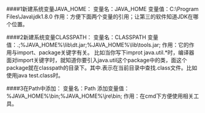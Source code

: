 ####1新建系统变量JAVA_HOME：
变量名：JAVA_HOME
变量值：C:\Program Files\Java\jdk1.8.0
作用：方便下面两个变量的引用；让第三的软件知道JDK在哪个位置。

####2新建系统变量CLASSPATH：
变量名：CLASSPATH
变量值：.;%JAVA_HOME%\lib\dt.jar;%JAVA_HOME%\lib\tools.jar;
作用：它的作用与import、package关键字有关。
比如当你写下improt java.util.*时，编译器面对import关键字时，就知道你要引入java.util这个package中的类，面这个package就在classpath的目录下。其中.表示在当前目录中查找.class文件。比如使用java test.class时。

####3在Path中添加：
变量名：Path
添加变量值：%JAVA_HOME%\bin;%JAVA_HOME%\jre\bin;
作用：在cmd下方便使用相关工具。